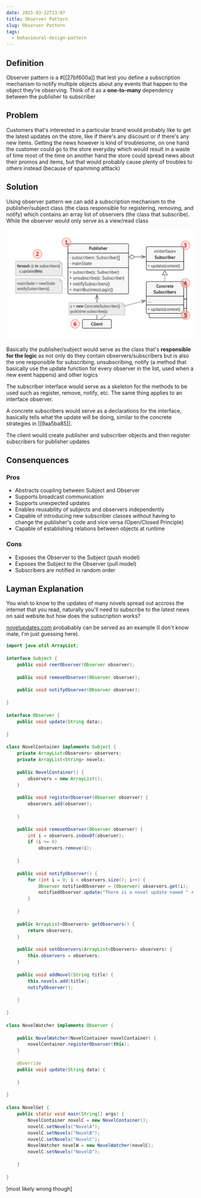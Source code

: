 ```yaml
---
date: 2021-03-22T13:07
title: Observer Pattern
slug: Observer Pattern
tags:
  - behavioural-design-pattern
---
```


## Definition

Observer pattern is a #[[27bf600a]] that lest you define a subscription mechanism to notify multiple objects about any events that happen to the object they're observing. Think of it as a **one-to-many** dependency between the publisher to subscriber

## Problem

Customers that's interested in a particular brand would probably like to get the latest updates on the store, like if there's any discount or if there's any new items. Getting the news however is kind of troublesome, on one hand the customer could go to the store everyday which would result in a waste of time most of the time on another hand the store could spread news about their promos and items, but that would probably cause plenty of troubles to others instead (because of spamming atttack)

## Solution

Using observer pattern we can add a subscription mechanism to the publisher/subject class (the class responsible for registering, removing, and notify) which contains an array list of observers (the class that subscribe). While the observer would only serve as a view/read class

![Observer structure](static/pic-selected-210322-1337-52.png)

Basically the publisher/subject would serve as the class that's **responsible for the logic** as not only do they contain observers/subscribers but is also the one responsible for subscribing, unsubscribing, notify (a method that basically use the update function for every observer in the list, used when a new event happens) and other logics

The subscriber interface would serve as a skeleton for the methods to be used such as register, remove, notify, etc. The same thing applies to an interface observer.

A concrete subscribers would serve as a declarations for the interface, basically tells what the update will be doing, similar to the concrete strategies in [[9aa5ba85]].

The client would create publisher and subscriber objects and then register subscribers for publisher updates

## Consenquences

### Pros
- Abstracts coupling between Subject and Observer
- Supports broadcast communication
- Supports unexpected updates
- Enables reusability of subjects and observers independently
- Capable of introducing new subscriber classes without having to change the publisher's code and vice versa (Open/Closed Principle)
- Capable of establishing relations between objects at runtime

### Cons
- Exposes the Observer to the Subject (push model)
- Exposes the Subject to the Observer (pull model)
- Subscribers are notified in random order

## Layman Explanation
You wish to know to the updates of many novels spread out accross the internet that you read, naturally you'll need to subscribe to the latest news on said website but how does the subscription works?

[novelupdates.com](https://www.novelupdates.com) probabably can be served as an example (I don't know mate, I'm just guessing here).

```java
import java.util.ArrayList;

interface Subject {
    public void reerObserver(Observer observer);

    public void removeObserver(Observer observer);

    public void notifyObserver(Observer observer);

}

interface Observer {
    public void update(String data);

}

class NovelContainer implements Subject {
    private ArrayList<Observers> observers;
    private ArrayList<String> novels;

    public NovelContainer() {
        observers = new ArrayList();
    }

    public void registerObserver(Observer observer) {
        observers.add(observer);

    }

    public void removeObserver(Observer observer) {
        int i = observers.indexOf(observer);
        if (i >= 0)
            observers.remove(i);

    }

    public void notifyObserver() {
        for (int i = 0; i < observers.size(); i++) {
            Observer notifiedObserver = (Observer) observers.get(i);
            notifiedObserver.update("There is a novel update named " + novels.get(novels.size() - 1));
        }

    }

    public ArrayList<Observers> getObservers() {
        return observers;
    }

    public void setObservers(ArrayList<Observers> observers) {
        this.observers = observers;
    }

    public void addNovel(String title) {
        this.novels.add(title);
        notifyObserver();

    }

}

class NovelWatcher implements Observer {

    public NovelWatcher(NovelContainer novelContainer) {
        novelContainer.registerObserver(this);
    }

    @Override
    public void update(String data) {

    }

}

class NovelGet {
    public static void main(String[] args) {
        NovelContainer novelC = new NovelContainer();
        novelC.setNovels("NovelA");
        novelC.setNovels("NovelB");
        novelC.setNovels("NovelC");
        NovelWatcher novelW = new NovelWatcher(novelC);
        novelC.setNovels("NovelD");

    }

}
```
[most likely wrong though]
